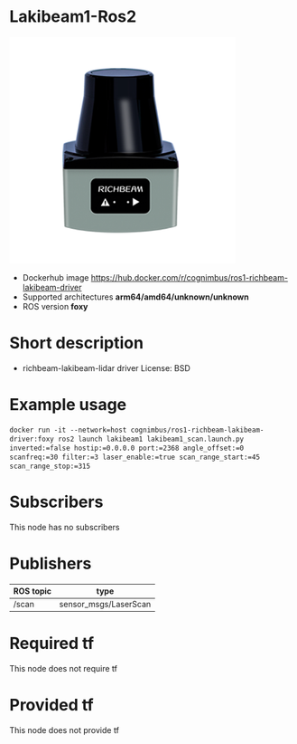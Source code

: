 # Lakibeam1-Ros2

<img src="./Lakibeam1-ROS2/lakibeam.png" alt="Lakibeam1-ROS2" width="400"/>

* Dockerhub image https://hub.docker.com/r/cognimbus/ros1-richbeam-lakibeam-driver
* Supported architectures <b>arm64/amd64/unknown/unknown</b>
* ROS version <b>foxy
</b>

# Short description
* richbeam-lakibeam-lidar driver
License: BSD

# Example usage
```
docker run -it --network=host cognimbus/ros1-richbeam-lakibeam-driver:foxy ros2 launch lakibeam1 lakibeam1_scan.launch.py inverted:=false hostip:=0.0.0.0 port:=2368 angle_offset:=0 scanfreq:=30 filter:=3 laser_enable:=true scan_range_start:=45 scan_range_stop:=315
```

# Subscribers
This node has no subscribers


# Publishers
ROS topic | type
--- | ---
/scan | sensor_msgs/LaserScan


# Required tf
This node does not require tf


# Provided tf
This node does not provide tf


